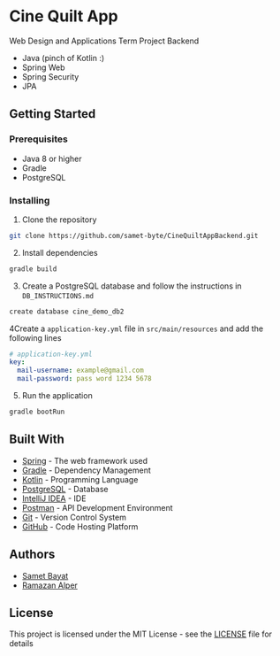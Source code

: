 # Cine Quilt App

Web Design and Applications Term Project Backend

- Java (pinch of Kotlin :)
- Spring Web
- Spring Security
- JPA



## Getting Started

### Prerequisites

- Java 8 or higher
- Gradle
- PostgreSQL

### Installing

1. Clone the repository

```bash
git clone https://github.com/samet-byte/CineQuiltAppBackend.git
```

2. Install dependencies

```bash
gradle build
```

3. Create a PostgreSQL database and follow the instructions in `DB_INSTRUCTIONS.md`

```bash
create database cine_demo_db2
```

4Create a `application-key.yml` file in `src/main/resources` and add the following lines

```yml
# application-key.yml
key:
  mail-username: example@gmail.com
  mail-password: pass word 1234 5678 
```

5. Run the application

```bash
gradle bootRun
```

## Built With

- [Spring](https://spring.io/) - The web framework used
- [Gradle](https://gradle.org/) - Dependency Management
- [Kotlin](https://kotlinlang.org/) - Programming Language
- [PostgreSQL](https://www.postgresql.org/) - Database
- [IntelliJ IDEA](https://www.jetbrains.com/idea/) - IDE
- [Postman](https://www.postman.com/) - API Development Environment
- [Git](https://git-scm.com/) - Version Control System
- [GitHub](https://github.com/samet-byte/cinequilt-app-v2) - Code Hosting Platform

## Authors
- [Samet Bayat](https://sametb.com/)
- [Ramazan Alper]()

## License

This project is licensed under the MIT License - see the [LICENSE](LICENSE) file for details